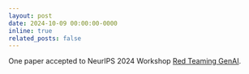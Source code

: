 ```yaml
---
layout: post
date: 2024-10-09 00:00:00-0000
inline: true
related_posts: false
---
```


One paper accepted to NeurIPS 2024 Workshop [Red Teaming GenAI](https://redteaming-gen-ai.github.io/).
